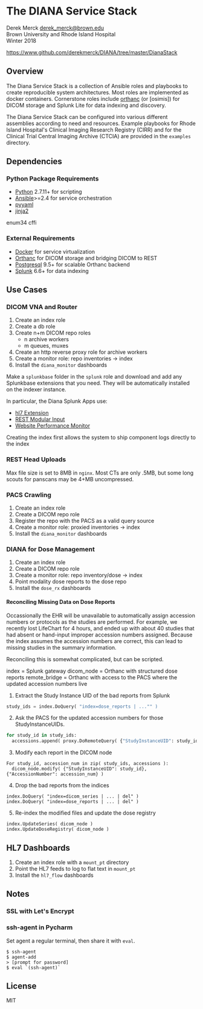 # The DIANA Service Stack

Derek Merck <derek_merck@brown.edu>  
Brown University and Rhode Island Hospital  
Winter 2018

<https://www.github.com/derekmerck/DIANA/tree/master/DianaStack> 


## Overview

The Diana Service Stack is a collection of Ansible roles and playbooks to create reproducible system architectures.  Most roles are implemented as docker containers.  Cornerstone roles include [orthanc][] (or [osimis]) for DICOM storage and Splunk Lite for data indexing and discovery.

The Diana Service Stack can be configured into various different assemblies according to need and resources. Example playbooks for Rhode Island Hospital's Clinical Imaging Research Registry (CIRR) and for the Clinical Trial Central Imaging Archive (CTCIA) are provided in the `examples` directory.


## Dependencies

### Python Package Requirements

- [Python][] 2.7.11+ for scripting
- [Ansible][]>=2.4 for service orchestration
- [pyyaml][]
- [jinja2][]

enum34
cffi

### External Requirements

- [Docker][] for service virtualization
- [Orthanc][] for DICOM storage and bridging DICOM to REST
- [Postgresql][] 9.5+ for scalable Orthanc backend
- [Splunk][] 6.6+ for data indexing

[Docker]:http://www.docker.com
[Orthanc]: https://orthanc.chu.ulg.ac.be
[Splunk]: https://www.splunk.com
[Postgresql]:http://www.postgresql.org
[Orthanc]:http://www.orthanc-server.com
[Python]:http://www.python.org
[pyyaml]:http://pyyaml.org
[jinja2]:http://jinja.pocoo.org
[ansible]:http://www.ansible.com


## Use Cases

### DICOM VNA and Router

1. Create an index role
2. Create a db role
3. Create n+m DICOM repo roles
   - n archive workers
   - m queues, muxes
4. Create an http reverse proxy role for archive workers
5. Create a monitor role: repo inventories -> index
6. Install the `diana_monitor` dashboards

Make a `splunkbase` folder in the `splunk` role and download and add any Splunkbase extensions that you need.  They will be automatically installed on the indexer instance.

In particular, the Diana Splunk Apps use:

- [hl7 Extension](https://splunkbase.splunk.com/app/3283/)
- [REST Modular Input](https://splunkbase.splunk.com/app/1546/)
- [Website Performance Monitor]()

Creating the index first allows the system to ship component logs directly to the index

### REST Head Uploads

Max file size is set to 8MB in `nginx`.  Most CTs are only .5MB, but some long scouts for panscans may be 4+MB uncompressed.


### PACS Crawling

1. Create an index role
2. Create a DICOM repo role
3. Register the repo with the PACS as a valid query source
4. Create a monitor role: proxied inventories -> index
6. Install the `diana_monitor` dashboards


### DIANA for Dose Management

1. Create an index role
2. Create a DICOM repo role
3. Create a monitor role: repo inventory/dose -> index
4. Point modality dose reports to the dose repo
5. Install the `dose_rx` dashboards


#### Reconciling Missing Data on Dose Reports

Occassionally the EHR will be unavailable to automatically assign accession numbers or protocols as the studies are performed.  For example, we recently lost LifeChart for 4 hours, and ended up with about 40 studies that had absent or hand-input improper accession numbers assigned.  Because the index assumes the accession numbers are correct, this can lead to missing studies in the summary information.

Reconciling this is somewhat complicated, but can be scripted.

index = Splunk gateway
dicom_node = Orthanc with structured dose reports
remote_bridge = Orthanc with access to the PACS where the updated accession numbers live


1. Extract the Study Instance UID of the bad reports from Splunk

```python
study_ids = index.DoQuery( "index=dose_reports | ..."" )
```

2. Ask the PACS for the updated accession numbers for those StudyInstanceUIDs.
```python
for study_id in study_ids:
  accessions.append( proxy.DoRemoteQuery( {"StudyInstanceUID": study_id} ) )
```

3. Modify each report in the DICOM node
```
For study_id, accession_num in zip( study_ids, accessions ):
  dicom_node.modify( {"StudyInstanceUID": study_id}, {"AccessionNumber": accession_num} )
```

4. Drop the bad reports from the indices
```
index.DoQuery( "index=dicom_series | ... | del" )
index.DoQuery( "index=dose_reports | ... | del" )
```

5. Re-index the modified files and update the dose registry
```
index.UpdateSeries( dicom_node )
index.UpdateDoseRegistry( dicom_node )
```


## HL7 Dashboards

1. Create an index role with a `mount_pt` directory
2. Point the HL7 feeds to log to flat text in `mount_pt`
3. Install the `hl7_flow` dashboards



## Notes

### SSL with Let's Encrypt



### ssh-agent in Pycharm

Set agent a regular terminal, then share it with `eval`.

```
$ ssh-agent
$ agent-add
> [prompt for password]
$ eval `(ssh-agent)`
```

## License

MIT
